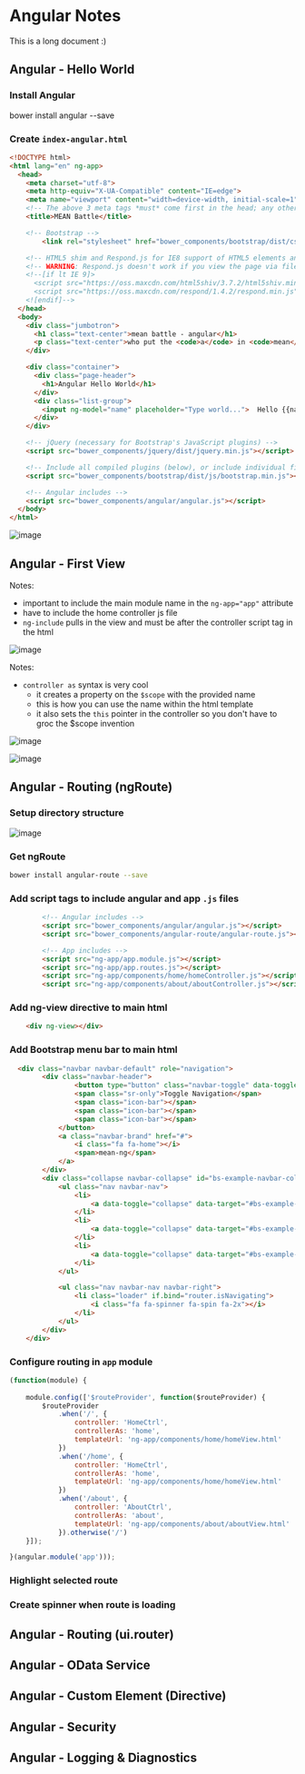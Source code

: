 # Angular Notes

This is a long document :)

## Angular - Hello World

### Install Angular
bower install angular --save

### Create `index-angular.html`

```html
<!DOCTYPE html>
<html lang="en" ng-app>
  <head>
    <meta charset="utf-8">
    <meta http-equiv="X-UA-Compatible" content="IE=edge">
    <meta name="viewport" content="width=device-width, initial-scale=1">
    <!-- The above 3 meta tags *must* come first in the head; any other head content must come *after* these tags -->
    <title>MEAN Battle</title>

    <!-- Bootstrap -->
		<link rel="stylesheet" href="bower_components/bootstrap/dist/css/bootstrap.min.css">

    <!-- HTML5 shim and Respond.js for IE8 support of HTML5 elements and media queries -->
    <!-- WARNING: Respond.js doesn't work if you view the page via file:// -->
    <!--[if lt IE 9]>
      <script src="https://oss.maxcdn.com/html5shiv/3.7.2/html5shiv.min.js"></script>
      <script src="https://oss.maxcdn.com/respond/1.4.2/respond.min.js"></script>
    <![endif]-->
  </head>
  <body>
    <div class="jumbotron">
      <h1 class="text-center">mean battle - angular</h1>
      <p class="text-center">who put the <code>a</code> in <code>mean</code>?</p>
    </div>

    <div class="container">
      <div class="page-header">
        <h1>Angular Hello World</h1>
      </div>
      <div class="list-group">
        <input ng-model="name" placeholder="Type world...">  Hello {{name}}
      </div>
    </div>

    <!-- jQuery (necessary for Bootstrap's JavaScript plugins) -->
    <script src="bower_components/jquery/dist/jquery.min.js"></script>

    <!-- Include all compiled plugins (below), or include individual files as needed -->
    <script src="bower_components/bootstrap/dist/js/bootstrap.min.js"></script>

    <!-- Angular includes -->
    <script src="bower_components/angular/angular.js"></script>
  </body>
</html>
```

![image](https://cloud.githubusercontent.com/assets/10272832/9904477/41411bf2-5c3b-11e5-93b3-7ad8281f2c06.png)

## Angular - First View

Notes:
* important to include the main module name in the `ng-app="app"` attribute
* have to include the home controller js file
* `ng-include` pulls in the view and must be after the controller script tag in the html

![image](https://cloud.githubusercontent.com/assets/10272832/9910380/1bacf860-5c5a-11e5-9243-b0c5bc3f3988.png)

Notes:
* `controller as` syntax is very cool
  * it creates a property on the `$scope` with the provided name
  * this is how you can use the name within the html template
  * it also sets the `this` pointer in the controller so you don't have to groc the $scope invention

![image](https://cloud.githubusercontent.com/assets/10272832/9910405/3c2f658c-5c5a-11e5-915d-513334dc27d2.png)

![image](https://cloud.githubusercontent.com/assets/10272832/9910427/5175d1c4-5c5a-11e5-8eef-2c2fcfec34ad.png)

## Angular - Routing (ngRoute)

### Setup directory structure

![image](https://cloud.githubusercontent.com/assets/10272832/9979069/21a02c04-5f13-11e5-8899-b2c4339bc513.png)

### Get ngRoute

```bash
bower install angular-route --save
```

### Add script tags to include angular and app `.js` files

```html
		<!-- Angular includes -->
		<script src="bower_components/angular/angular.js"></script>
		<script src="bower_components/angular-route/angular-route.js"></script>

		<!-- App includes -->
		<script src="ng-app/app.module.js"></script>
		<script src="ng-app/app.routes.js"></script>
		<script src="ng-app/components/home/homeController.js"></script>
		<script src="ng-app/components/about/aboutController.js"></script>
```

### Add ng-view directive to main html

```html
	<div ng-view></div>
```

### Add Bootstrap menu bar to main html

```html
  <div class="navbar navbar-default" role="navigation">
		<div class="navbar-header">
			    <button type="button" class="navbar-toggle" data-toggle="collapse" data-target="#bs-example-navbar-collapse-1">
		        <span class="sr-only">Toggle Navigation</span>
		        <span class="icon-bar"></span>
		        <span class="icon-bar"></span>
		        <span class="icon-bar"></span>
		    </button>
		    <a class="navbar-brand" href="#">
		        <i class="fa fa-home"></i>
		        <span>mean-ng</span>
		    </a>
		</div>
		<div class="collapse navbar-collapse" id="bs-example-navbar-collapse-1">
		    <ul class="nav navbar-nav">
		        <li>
		            <a data-toggle="collapse" data-target="#bs-example-navbar-collapse-1.in" href="#home">home</a>
		        </li>
		        <li>
		            <a data-toggle="collapse" data-target="#bs-example-navbar-collapse-1.in" href="#employee-list">employee list</a>
		        </li>
		        <li>
		            <a data-toggle="collapse" data-target="#bs-example-navbar-collapse-1.in" href="#about">about</a>
		        </li>
		    </ul>

		    <ul class="nav navbar-nav navbar-right">
		        <li class="loader" if.bind="router.isNavigating">
		            <i class="fa fa-spinner fa-spin fa-2x"></i>
		        </li>
		    </ul>
		</div>
	</div>
```

### Configure routing in `app` module

```javascript
(function(module) {
	
	module.config(['$routeProvider', function($routeProvider) {
		$routeProvider
			.when('/', {
				controller: 'HomeCtrl',
				controllerAs: 'home',
				templateUrl: 'ng-app/components/home/homeView.html'
			})
			.when('/home', {
				controller: 'HomeCtrl',
				controllerAs: 'home',
				templateUrl: 'ng-app/components/home/homeView.html'
			})
			.when('/about', {
				controller: 'AboutCtrl',
				controllerAs: 'about',
				templateUrl: 'ng-app/components/about/aboutView.html'
			}).otherwise('/')
	}]);

}(angular.module('app')));
```

### Highlight selected route

### Create spinner when route is loading

## Angular - Routing (ui.router)

## Angular - OData Service

## Angular - Custom Element (Directive)

## Angular - Security

## Angular - Logging & Diagnostics
